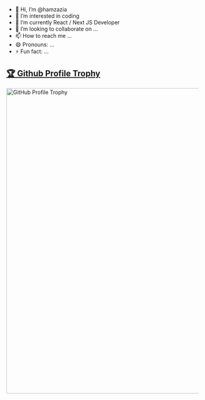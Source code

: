 - 👋 Hi, I’m @hamzazia
- 👀 I’m interested in coding
- 🌱 I’m currently React / Next JS Developer
- 💞️ I’m looking to collaborate on ...
- 📫 How to reach me ...
- 😄 Pronouns: ...
- ⚡ Fun fact: ...

<!---
hamzazia719/hamzazia719 is a ✨ special ✨ repository because its `README.md` (this file) appears on your GitHub profile.
You can click the Preview link to take a look at your changes.
--->

<a href="https://github.com/ryo-ma/github-profile-trophy">
  <h2>🏆 Github Profile Trophy</h2>
</a>

<a href="https://github.com/ryo-ma/github-profile-trophy">
  <img 
    width="800" 
    src="https://github-profile-trophy.vercel.app/?username=hamzazia719&column=10&theme=gruvbox&no-frame=true" 
    alt="GitHub Profile Trophy"
  />
</a>
